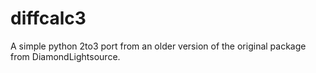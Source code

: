 # diffcalc3
A simple python 2to3 port from an older version of the original package from DiamondLightsource. 
